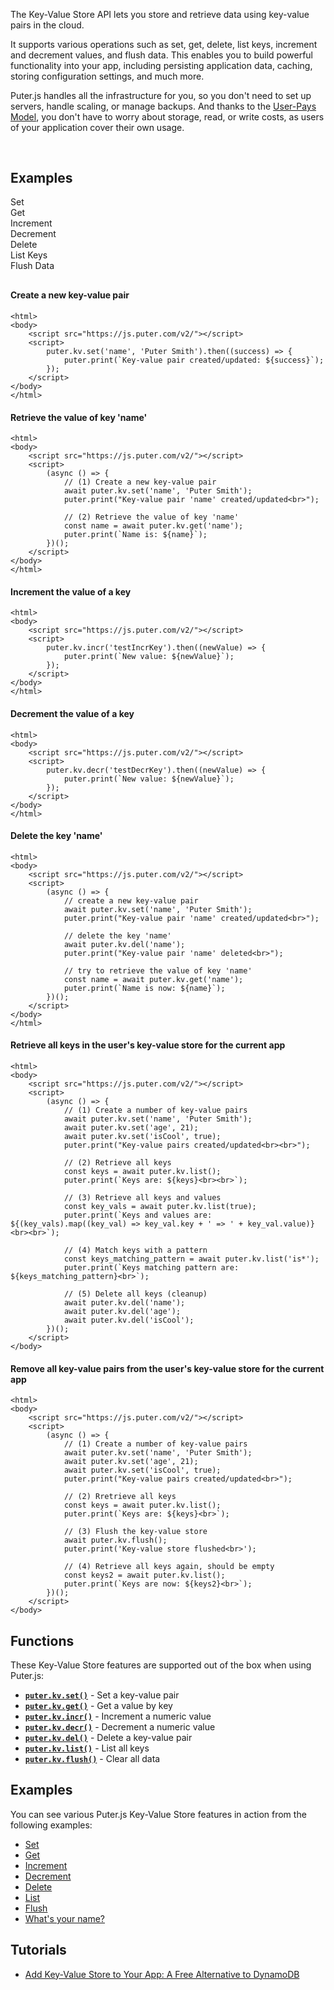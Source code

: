 The Key-Value Store API lets you store and retrieve data using key-value pairs in the cloud.

It supports various operations such as set, get, delete, list keys, increment and decrement values, and flush data. This enables you to build powerful functionality into your app, including persisting application data, caching, storing configuration settings, and much more.

Puter.js handles all the infrastructure for you, so you don't need to set up servers, handle scaling, or manage backups. And thanks to the [User-Pays Model](/user-pays-model/), you don't have to worry about storage, read, or write costs, as users of your application cover their own usage.

<h2 style="margin-top: 60px;">Examples</h2>
<div style="overflow:hidden; margin-bottom: 30px;">
    <div class="example-group active" data-section="set"><span>Set</span></div>
    <div class="example-group" data-section="get"><span>Get</span></div>
    <div class="example-group" data-section="incr"><span>Increment</span></div>
    <div class="example-group" data-section="decr"><span>Decrement</span></div>
    <div class="example-group" data-section="del"><span>Delete</span></div>
    <div class="example-group" data-section="list"><span>List Keys</span></div>
    <div class="example-group" data-section="flush"><span>Flush Data</span></div>
</div>

<div class="example-content" data-section="set" style="display:block;">

#### Create a new key-value pair

```html;kv-set
<html>
<body>
    <script src="https://js.puter.com/v2/"></script>
    <script>
        puter.kv.set('name', 'Puter Smith').then((success) => {
            puter.print(`Key-value pair created/updated: ${success}`);
        });
    </script>
</body>
</html>
```

</div>

<div class="example-content" data-section="get">

#### Retrieve the value of key 'name'

```html;kv-get
<html>
<body>
    <script src="https://js.puter.com/v2/"></script>
    <script>
        (async () => {
            // (1) Create a new key-value pair
            await puter.kv.set('name', 'Puter Smith');
            puter.print("Key-value pair 'name' created/updated<br>");

            // (2) Retrieve the value of key 'name'
            const name = await puter.kv.get('name');
            puter.print(`Name is: ${name}`);
        })();
    </script>
</body>
</html>
```

</div>

<div class="example-content" data-section="incr">

#### Increment the value of a key

```html;kv-incr
<html>
<body>
    <script src="https://js.puter.com/v2/"></script>
    <script>
        puter.kv.incr('testIncrKey').then((newValue) => {
            puter.print(`New value: ${newValue}`);
        });
    </script>
</body>
</html>
```

</div>

<div class="example-content" data-section="decr">

#### Decrement the value of a key

```html;kv-decr
<html>
<body>
    <script src="https://js.puter.com/v2/"></script>
    <script>
        puter.kv.decr('testDecrKey').then((newValue) => {
            puter.print(`New value: ${newValue}`);
        });
    </script>
</body>
</html>
```

</div>

<div class="example-content" data-section="del">

#### Delete the key 'name'

```html;kv-del
<html>
<body>
    <script src="https://js.puter.com/v2/"></script>
    <script>
        (async () => {
            // create a new key-value pair
            await puter.kv.set('name', 'Puter Smith');
            puter.print("Key-value pair 'name' created/updated<br>");

            // delete the key 'name'
            await puter.kv.del('name');
            puter.print("Key-value pair 'name' deleted<br>");

            // try to retrieve the value of key 'name'
            const name = await puter.kv.get('name');
            puter.print(`Name is now: ${name}`);
        })();
    </script>
</body>
</html>
```

</div>

<div class="example-content" data-section="list">

#### Retrieve all keys in the user's key-value store for the current app

```html;kv-list
<html>
<body>
    <script src="https://js.puter.com/v2/"></script>
    <script>
        (async () => {
            // (1) Create a number of key-value pairs
            await puter.kv.set('name', 'Puter Smith');
            await puter.kv.set('age', 21);
            await puter.kv.set('isCool', true);
            puter.print("Key-value pairs created/updated<br><br>");

            // (2) Retrieve all keys
            const keys = await puter.kv.list();
            puter.print(`Keys are: ${keys}<br><br>`);

            // (3) Retrieve all keys and values
            const key_vals = await puter.kv.list(true);
            puter.print(`Keys and values are: ${(key_vals).map((key_val) => key_val.key + ' => ' + key_val.value)}<br><br>`);

            // (4) Match keys with a pattern
            const keys_matching_pattern = await puter.kv.list('is*');
            puter.print(`Keys matching pattern are: ${keys_matching_pattern}<br>`);

            // (5) Delete all keys (cleanup)
            await puter.kv.del('name');
            await puter.kv.del('age');
            await puter.kv.del('isCool');
        })();
    </script>
</body>
```

</div>

<div class="example-content" data-section="flush">

#### Remove all key-value pairs from the user's key-value store for the current app

```html;kv-flush
<html>
<body>
    <script src="https://js.puter.com/v2/"></script>
    <script>
        (async () => {
            // (1) Create a number of key-value pairs
            await puter.kv.set('name', 'Puter Smith');
            await puter.kv.set('age', 21);
            await puter.kv.set('isCool', true);
            puter.print("Key-value pairs created/updated<br>");

            // (2) Rretrieve all keys
            const keys = await puter.kv.list();
            puter.print(`Keys are: ${keys}<br>`);

            // (3) Flush the key-value store
            await puter.kv.flush();
            puter.print('Key-value store flushed<br>');

            // (4) Retrieve all keys again, should be empty
            const keys2 = await puter.kv.list();
            puter.print(`Keys are now: ${keys2}<br>`);
        })();
    </script>
</body>
```

</div>

## Functions

These Key-Value Store features are supported out of the box when using Puter.js:

- **[`puter.kv.set()`](/KV/set/)** - Set a key-value pair
- **[`puter.kv.get()`](/KV/get/)** - Get a value by key
- **[`puter.kv.incr()`](/KV/incr/)** - Increment a numeric value
- **[`puter.kv.decr()`](/KV/decr/)** - Decrement a numeric value
- **[`puter.kv.del()`](/KV/del/)** - Delete a key-value pair
- **[`puter.kv.list()`](/KV/list/)** - List all keys
- **[`puter.kv.flush()`](/KV/flush/)** - Clear all data

## Examples

You can see various Puter.js Key-Value Store features in action from the following examples:

- [Set](/playground/?example=kv-set)
- [Get](/playground/?example=kv-get)
- [Increment](/playground/?example=kv-incr)
- [Decrement](/playground/?example=kv-decr)
- [Delete](/playground/?example=kv-del)
- [List](/playground/?example=kv-list)
- [Flush](/playground/?example=kv-flush)
- [What's your name?](/playground/?example=kv-name)

## Tutorials

- [Add Key-Value Store to Your App: A Free Alternative to DynamoDB](https://developer.puter.com/tutorials/add-a-cloud-key-value-store-to-your-app-a-free-alternative-to-dynamodb/)
